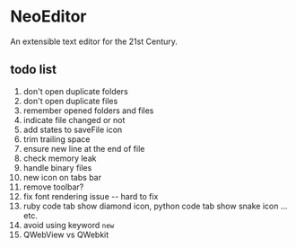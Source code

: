 # NeoEditor

An extensible text editor for the 21st Century.


## todo list

1. don't open duplicate folders
2. don't open duplicate files
5. remember opened folders and files
7. indicate file changed or not
8. add states to saveFile icon
9. trim trailing space
10. ensure new line at the end of file
11. check memory leak
12. handle binary files
15. new icon on tabs bar
16. remove toolbar?
17. fix font rendering issue  -- hard to fix
18. ruby code tab show diamond icon, python code tab show snake icon ... etc.
19. avoid using keyword `new`
20. QWebView vs QWebkit
